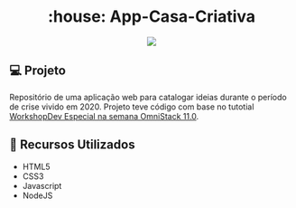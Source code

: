 <h1 align="center">:house: App-Casa-Criativa</h1>

<p align="center">
  <a href="https://rocketseat.com.br/"><img src="https://img.shields.io/badge/developed%20by-Rocketseat-blueviolet"></a>
</p>

## :computer: Projeto
Repositório de uma aplicação web para catalogar ideias durante o período de crise vivido em 2020.
Projeto teve código com base no tutotial 
[WorkshopDev Especial na semana OmniStack 11.0](https://www.youtube.com/watch?v=cprMYC8PCVY&list=PL85ITvJ7FLohGTWaE_p0J6B-TLmQbN4ka&index=2&t=0s).

## :wrench: Recursos Utilizados
- HTML5
- CSS3
- Javascript
- NodeJS



